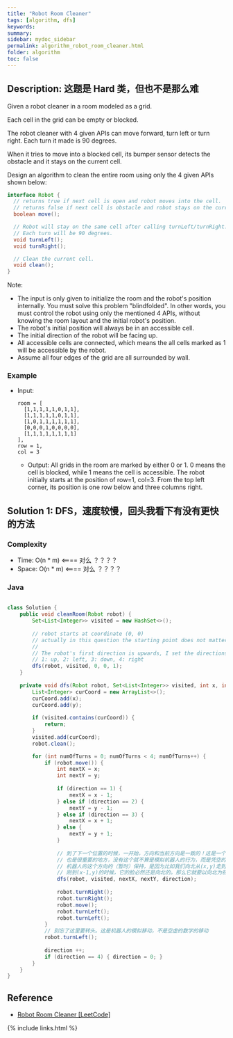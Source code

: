 ```yaml
---
title: "Robot Room Cleaner"
tags: [algorithm, dfs]
keywords:
summary:
sidebar: mydoc_sidebar
permalink: algorithm_robot_room_cleaner.html
folder: algorithm
toc: false
---
```


## Description: 这题是 Hard 类，但也不是那么难
Given a robot cleaner in a room modeled as a grid.

Each cell in the grid can be empty or blocked.

The robot cleaner with 4 given APIs can move forward, turn left or turn right. Each turn it made is 90 degrees.

When it tries to move into a blocked cell, its bumper sensor detects the obstacle and it stays on the current cell.

Design an algorithm to clean the entire room using only the 4 given APIs shown below:
```java
interface Robot {
  // returns true if next cell is open and robot moves into the cell.
  // returns false if next cell is obstacle and robot stays on the current cell.
  boolean move();

  // Robot will stay on the same cell after calling turnLeft/turnRight.
  // Each turn will be 90 degrees.
  void turnLeft();
  void turnRight();

  // Clean the current cell.
  void clean();
}
```

Note:
* The input is only given to initialize the room and the robot's position internally. You must solve this problem "blindfolded". In other words, you must control the robot using only the mentioned 4 APIs, without knowing the room layout and the initial robot's position.
* The robot's initial position will always be in an accessible cell.
* The initial direction of the robot will be facing up.
* All accessible cells are connected, which means the all cells marked as 1 will be accessible by the robot.
* Assume all four edges of the grid are all surrounded by wall.

### Example
* Input: 
  ```
  room = [
    [1,1,1,1,1,0,1,1],
    [1,1,1,1,1,0,1,1],
    [1,0,1,1,1,1,1,1],
    [0,0,0,1,0,0,0,0],
    [1,1,1,1,1,1,1,1]
  ],
  row = 1,
  col = 3
  ```
  * Output: All grids in the room are marked by either 0 or 1. 0 means the cell is blocked, while 1 means the cell is accessible. The robot initially starts at the position of row=1, col=3. From the top left corner, its position is one row below and three columns right.

## Solution 1: DFS，速度较慢，回头我看下有没有更快的方法

### Complexity
* Time: O(n * m) <==== 对么 ？？？？
* Space: O(n * m) <==== 对么 ？？？？

### Java
```java

class Solution {
    public void cleanRoom(Robot robot) {
        Set<List<Integer>> visited = new HashSet<>();
        
        // robot starts at coordinate (0, 0)
        // actually in this question the starting point does not matter
        // 
        // The robot's first direction is upwards, I set the directions as:
        // 1: up, 2: left, 3: down, 4: right
        dfs(robot, visited, 0, 0, 1);
    }
    
    private void dfs(Robot robot, Set<List<Integer>> visited, int x, int y, int direction) {
        List<Integer> curCoord = new ArrayList<>();
        curCoord.add(x);
        curCoord.add(y);
        
        if (visited.contains(curCoord)) {
            return;
        }
        visited.add(curCoord);
        robot.clean();

        for (int numOfTurns = 0; numOfTurns < 4; numOfTurns++) {
            if (robot.move()) {
                int nextX = x;
                int nextY = y;
                
                if (direction == 1) {
                    nextX = x - 1;
                } else if (direction == 2) {
                    nextY = y - 1;
                } else if (direction == 3) {
                    nextX = x + 1;
                } else {
                    nextY = y + 1;
                }
                
                // 到了下一个位置的时候，一开始，方向和当前方向是一致的！这是一个不易想到的地方，
                // 也是很重要的地方，没有这个就不算是模拟机器人的行为，而是凭空的移动。
                // 机器人的这个方向的（暂时）保持，是因为比如我们向北从(x,y)走到(x-1,y)的时候，机器人
                // 刚到(x-1,y)的时候，它的脸必然还是向北的。那么它就要以向北为初始条件，转动四次，走四个方向。
                dfs(robot, visited, nextX, nextY, direction);
            
                robot.turnRight();
                robot.turnRight();
                robot.move();
                robot.turnLeft();
                robot.turnLeft();
            }
            // 别忘了这里要转头。这是机器人的模拟移动，不是空虚的数学的移动
            robot.turnLeft();
            
            direction ++;
            if (direction == 4) { direction = 0; }
        }
    }
}
```

## Reference
* [Robot Room Cleaner [LeetCode]](https://leetcode.com/problems/robot-room-cleaner/description/)

{% include links.html %}
